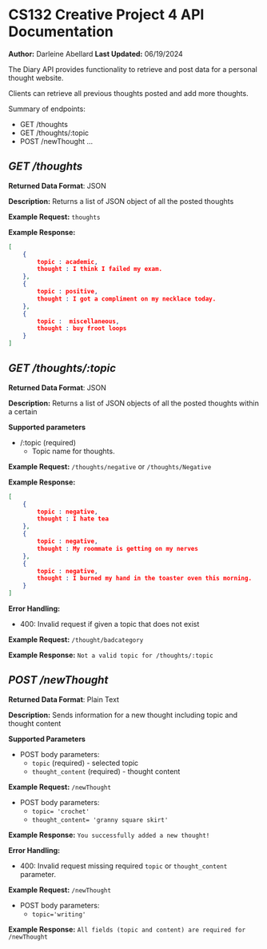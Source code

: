 
# CS132 Creative Project 4 API Documentation
**Author:** Darleine Abellard
**Last Updated:** 06/19/2024

The Diary API provides functionality to retrieve and post data for a personal thought website. 

Clients can retrieve all previous thoughts posted and add more thoughts. 

Summary of endpoints:
  * GET /thoughts
  * GET /thoughts/:topic
  * POST /newThought
...

## *GET /thoughts*
**Returned Data Format**: JSON

**Description:**
Returns a list of JSON object of all the posted thoughts

**Example Request:** `thoughts`

**Example Response:**
```json
[
    {
        topic : academic,
        thought : I think I failed my exam.
    }, 
    {
        topic : positive,
        thought : I got a compliment on my necklace today.
    },
    {
        topic :  miscellaneous,
        thought : buy froot loops
    }
]
```

## *GET /thoughts/:topic*
**Returned Data Format**: JSON

**Description:** 
Returns a list of JSON objects of all the posted thoughts within a certain  

**Supported parameters**
* /:topic (required)
  * Topic name for thoughts.

**Example Request:** `/thoughts/negative` or `/thoughts/Negative`

**Example Response:**
```json
[
    {
        topic : negative,
        thought : I hate tea
    }, 
    {
        topic : negative, 
        thought : My roommate is getting on my nerves
    }, 
    {
        topic : negative,
        thought : I burned my hand in the toaster oven this morning.
    }
]
```

**Error Handling:**
* 400: Invalid request if given a topic that does not exist

**Example Request:** `/thought/badcategory`

**Example Response:**
```Not a valid topic for /thoughts/:topic```


## *POST /newThought*
**Returned Data Format**: Plain Text

**Description:** 
Sends information for a new thought including topic and thought content

**Supported Parameters**
* POST body parameters: 
  * `topic` (required) - selected topic
  * `thought_content` (required) - thought content

**Example Request:** `/newThought`
* POST body parameters: 
  * `topic= 'crochet'`
  * `thought_content= 'granny square skirt'`

**Example Response:**
```You successfully added a new thought!```

**Error Handling:**
* 400: Invalid request missing required `topic` or `thought_content` parameter.

**Example Request:** `/newThought`
* POST body parameters: 
  * `topic='writing'`

**Example Response:**
```All fields (topic and content) are required for /newThought```
